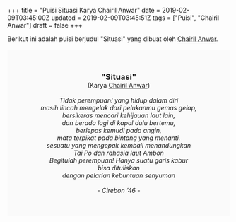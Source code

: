 +++
title = "Puisi Situasi Karya Chairil Anwar"
date = 2019-02-09T03:45:00Z
updated = 2019-02-09T03:45:51Z
tags = ["Puisi", "Chairil Anwar"]
draft = false
+++

<div dir="ltr" style="text-align: left;" trbidi="on"><div dir="ltr" style="text-align: left;" trbidi="on"><div style="text-align: justify;">Berikut ini adalah puisi berjudul "Situasi" yang dibuat oleh <a href="https://ensiklopedia.kemdikbud.go.id/sastra/artikel/Chairil_Anwar" target="_blank">Chairil Anwar</a>. </div><br /><div style="background: #FAFAFA; font-size: 14px; height: auto; margin: 0 auto; padding: 50px; text-align: center; width: auto;"><span style="font-size: 18px;"><b>"Situasi"</b></span><br />(Karya <a href="https://www.sekata.web.id/tags/chairil-anwar" target="_blank">Chairil Anwar</a>) <br /><br /><i>Tidak perempuan! yang hidup dalam diri<br />masih lincah mengelak dari pelukanmu gemas gelap,<br />bersikeras mencari kehijauan laut lain,<br />dan berada lagi di kapal dulu bertemu,<br />berlepas kemudi pada angin,<br />mata terpikat pada bintang yang menanti.<br />sesuatu yang mengepak kembali menandungkan<br />Tai Po dan rahasia laut Ambon<br />Begitulah perempuan! Hanya suatu garis kabur<br />bisa dituliskan<br />dengan pelarian kebuntuan senyuman<br /><br />- Cirebon ’46 -</i></div></div></div>
